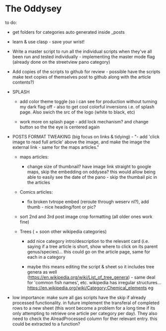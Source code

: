 # The Oddysey

to do:

  - get folders for categories auto generated inside _posts

  - learn & use clasp - save your wrist!
  
  - Write a master script to run all the individual scripts when they've all been run and tested individually - implementing the master mode flag (already done on the streetview pano category)

  -  Add copies of the scripts to github for review - possible have the scripts make text copies of themselves post to github along with the article contents?)

  - SPLASH
    
    - add color theme toggle (so i can see for production without turning my dark flag off - also to get cool colorful inversions i.e. of splash page. Also swich the src of the logo (white to black, etc)

    - work more on splash page - add lock mechanism? and change button so the the eye is centered again  

  - POSTS FORMAT TWEAKING (big focus on links & tidying) - "- add 'click image to read full article' above the image, and make the image the external link - same for the maps articles."

    - maps articles:
      -  change size of thumbnail? have image link straight to google maps, skip the embedding on oddysea? this would allow being able to easily see the date of the pano - skip the thumbail pic in the articles

    - Comics articles:
      - fix broken tvtrope embed (reroute through weserv nl?), add thumb - nice heading/font or pic?   
       
    - sort 2nd and 3rd post image crop formatting (all older ones work fine)
    - Trees ( + soon other wikipedia categories)
      - add nice category intro/description to the relevant card (i.e. saying if a tree article is short, show where to click on its 
    parent genus/species)... this could go on the article page, same for each in a category
      
      -  maybe this means editing the script & sheet so it includes tree genera as well         
        (https://en.wikipedia.org/wiki/List_of_tree_genera) - same deal for 'common fish names', etc. wikipedia has irregular structures... https://en.wikipedia.org/wiki/Category:Chemical_elements eg
  
  - low importance: make sure all gas scripts have the skip if already processed functionality. in future implement the transferal of completed rows to a new sheet (this wont become a problem for a long time if its only attempting to retrieve one article per category per day). They also need to check the AlreadProcessed column for ther relevant entry. this could be extracted to a function? 
